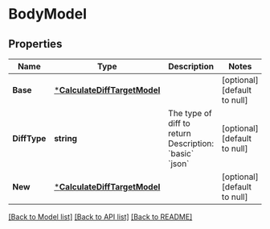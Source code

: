 # BodyModel

## Properties
Name | Type | Description | Notes
------------ | ------------- | ------------- | -------------
**Base** | [***CalculateDiffTargetModel**](CalculateDiffTarget.md) |  | [optional] [default to null]
**DiffType** | **string** | The type of diff to return Description: &#x60;basic&#x60; &#x60;json&#x60; | [optional] [default to null]
**New** | [***CalculateDiffTargetModel**](CalculateDiffTarget.md) |  | [optional] [default to null]

[[Back to Model list]](../README.md#documentation-for-models) [[Back to API list]](../README.md#documentation-for-api-endpoints) [[Back to README]](../README.md)



